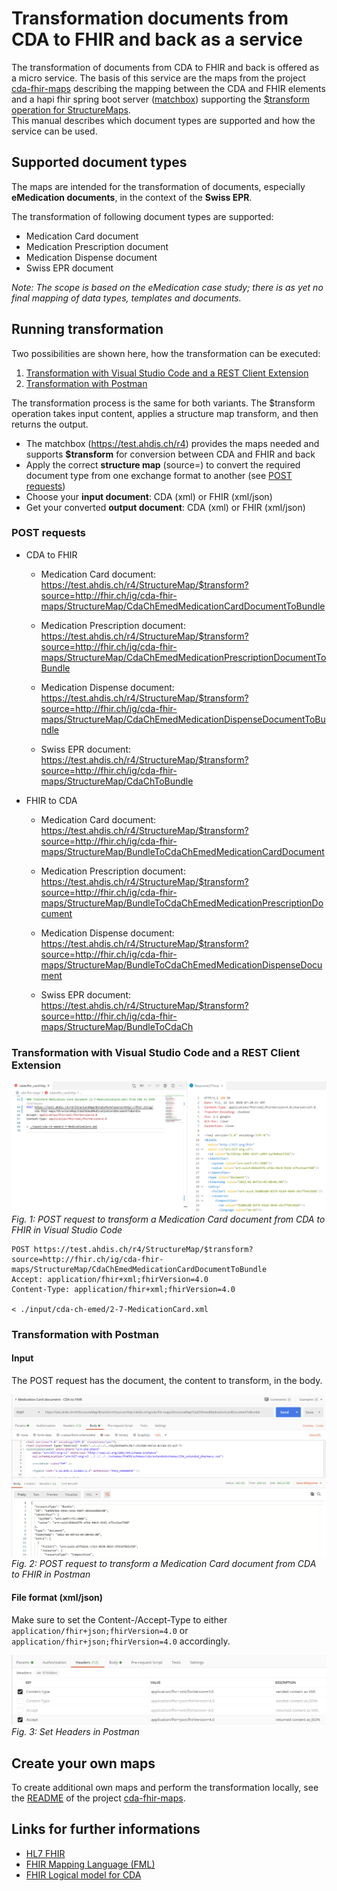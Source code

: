 # Transformation documents from CDA to FHIR and back as a service

The transformation of documents from CDA to FHIR and back is offered as a micro service. The basis of this service are the maps from the project [cda-fhir-maps](https://github.com/hl7ch/cda-fhir-maps) describing the mapping between the CDA and FHIR elements and a hapi fhir spring boot server ([matchbox](https://github.com/ahdis/matchbox)) supporting the [$transform operation for StructureMaps](http://www.hl7.org/fhir/structuremap-operation-transform.html).   
This manual describes which document types are supported and how the service can be used.

## Supported document types
The maps are intended for the transformation of documents, especially **eMedication documents**, in the context of the **Swiss EPR**.

The transformation of following document types are supported:

* Medication Card document
* Medication Prescription document
* Medication Dispense document
* Swiss EPR document 

*Note: The scope is based on the eMedication case study; there is as yet no final mapping of data types, templates and documents.*

## Running transformation

Two possibilities are shown here, how the transformation can be executed:
1. [Transformation with Visual Studio Code and a REST Client Extension](#transformation-with-visual-studio-code-and-a-rest-client-extension)
2. [Transformation with Postman](#transformation-with-postman)

The transformation process is the same for both variants. The $transform operation takes input content, applies a structure map transform, and then returns the output.

* The matchbox (https://test.ahdis.ch/r4) provides the maps needed and supports **$transform** for conversion between CDA and FHIR and back
* Apply the correct **structure map** (source=) to convert the required document type from one exchange format to another (see [POST requests](#post-requests))
* Choose your **input document**: CDA (xml) or FHIR (xml/json)
* Get your converted **output document**: CDA (xml) or FHIR (xml/json)

### POST requests

* CDA to FHIR

   * Medication Card document:   
   https://test.ahdis.ch/r4/StructureMap/$transform?source=http://fhir.ch/ig/cda-fhir-maps/StructureMap/CdaChEmedMedicationCardDocumentToBundle
   
   * Medication Prescription document:   
   https://test.ahdis.ch/r4/StructureMap/$transform?source=http://fhir.ch/ig/cda-fhir-maps/StructureMap/CdaChEmedMedicationPrescriptionDocumentToBundle
   
   * Medication Dispense document:   
   https://test.ahdis.ch/r4/StructureMap/$transform?source=http://fhir.ch/ig/cda-fhir-maps/StructureMap/CdaChEmedMedicationDispenseDocumentToBundle
   
   * Swiss EPR document:   
   https://test.ahdis.ch/r4/StructureMap/$transform?source=http://fhir.ch/ig/cda-fhir-maps/StructureMap/CdaChToBundle
   
   
* FHIR to CDA

   * Medication Card document:   
   https://test.ahdis.ch/r4/StructureMap/$transform?source=http://fhir.ch/ig/cda-fhir-maps/StructureMap/BundleToCdaChEmedMedicationCardDocument
   
   * Medication Prescription document:   
   https://test.ahdis.ch/r4/StructureMap/$transform?source=http://fhir.ch/ig/cda-fhir-maps/StructureMap/BundleToCdaChEmedMedicationPrescriptionDocument
   
   * Medication Dispense document:   
   https://test.ahdis.ch/r4/StructureMap/$transform?source=http://fhir.ch/ig/cda-fhir-maps/StructureMap/BundleToCdaChEmedMedicationDispenseDocument
   
   * Swiss EPR document:   
   https://test.ahdis.ch/r4/StructureMap/$transform?source=http://fhir.ch/ig/cda-fhir-maps/StructureMap/BundleToCdaCh


### Transformation with Visual Studio Code and a REST Client Extension
![POST request](https://github.com/ahdis/test.ahdis.ch/blob/master/images/Transformation-POST-VSCode.png)
*Fig. 1: POST request to transform a Medication Card document from CDA to FHIR in Visual Studio Code*

```
POST https://test.ahdis.ch/r4/StructureMap/$transform?source=http://fhir.ch/ig/cda-fhir-maps/StructureMap/CdaChEmedMedicationCardDocumentToBundle
Accept: application/fhir+xml;fhirVersion=4.0
Content-Type: application/fhir+xml;fhirVersion=4.0

< ./input/cda-ch-emed/2-7-MedicationCard.xml
```

### Transformation with Postman

#### Input
The POST request has the document, the content to transform, in the body.

![POST request](https://github.com/ahdis/test.ahdis.ch/blob/master/images/Transformation-POST.png)
*Fig. 2: POST request to transform a Medication Card document from CDA to FHIR in Postman*

#### File format (xml/json)
Make sure to set the Content-/Accept-Type to either `application/fhir+json;fhirVersion=4.0` or `application/fhir+json;fhirVersion=4.0` accordingly.

![Headers](https://github.com/ahdis/test.ahdis.ch/blob/master/images/Transformation-Headers.png)
*Fig. 3: Set Headers in Postman*

## Create your own maps
To create additional own maps and perform the transformation locally, see the [README](https://github.com/hl7ch/cda-fhir-maps#implementation-guide-cda-fhir-maps) of the project [cda-fhir-maps](https://github.com/hl7ch/cda-fhir-maps).

## Links for further informations

* [HL7 FHIR](http://www.hl7.org/fhir/)
* [FHIR Mapping Language (FML)](https://www.hl7.org/fhir/mapping-language.html)
* [FHIR Logical model for CDA](http://build.fhir.org/ig/HL7/cda-core-2.0/branches/master/index.html)
